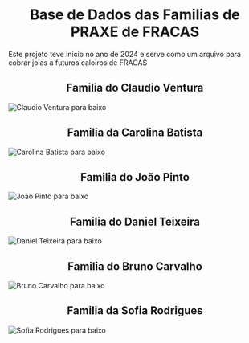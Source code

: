 <h1 align="center"> Base de Dados das Familias de PRAXE de FRACAS </h1>

<t align="center"> Este projeto teve inicio no ano de 2024 e serve como um arquivo para cobrar jolas a futuros caloiros de FRACAS </t>



<h2 align="center"> Familia do Claudio Ventura </h2>

<t align="center"> ![Claudio Ventura para baixo](https://github.com/pdmtmr/FamiliasDePraxeDeFracasATIVAS/blob/2024-2025/SVGs/Familia_do_Claudio_Ventura.svg)</t>



<h2 align="center"> Familia da Carolina Batista </h2>

<t align="center"> ![Carolina Batista para baixo](https://github.com/pdmtmr/FamiliasDePraxeDeFracasATIVAS/blob/2024-2025/SVGs/Familia_da_Carolina_Batista.svg)</t>



<h2 align="center"> Familia do João Pinto </h2>

<t align="center"> ![João Pinto para baixo](https://github.com/pdmtmr/FamiliasDePraxeDeFracasATIVAS/blob/2024-2025/SVGs/Familia_do_Jo%C3%A3o_Pinto.svg)</t>



<h2 align="center"> Familia do Daniel Teixeira </h2>

<t align="center"> ![Daniel Teixeira para baixo](https://github.com/pdmtmr/FamiliasDePraxeDeFracasATIVAS/blob/2024-2025/SVGs/Familia_do_Daniel_Teixeira.svg) </t>



<h2 align="center"> Familia do Bruno Carvalho </h2>

<t align="center"> ![Bruno Carvalho para baixo](https://github.com/pdmtmr/FamiliasDePraxeDeFracasATIVAS/blob/2024-2025/SVGs/Familia_do_Bruno_Carvalho.svg) </t>




<h2 align="center"> Familia da Sofia Rodrigues </h2>

<t align="center"> ![Sofia Rodrigues para baixo](https://github.com/pdmtmr/FamiliasDePraxeDeFracasATIVAS/blob/2024-2025/SVGs/Familia_da_Sofia_Rodrigues.svg) </t>

